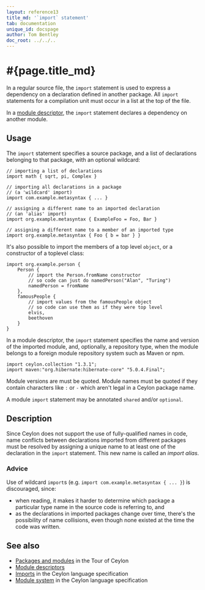```yaml
---
layout: reference13
title_md: '`import` statement'
tab: documentation
unique_id: docspage
author: Tom Bentley
doc_root: ../../..
---
```


# #{page.title_md}

In a regular source file, the `import` statement is used to express a 
dependency on a declaration defined in another package. All `import` 
statements for a compilation unit must occur in a list at the top of 
the file.

In a [module descriptor](../../structure/module#descriptor), the
`import` statement declares a dependency on another module.

## Usage 

The `import` statement specifies a source package, and a list of
declarations belonging to that package, with an optional wildcard:

<!-- check:none -->
<!-- try: -->
    // importing a list of declarations
    import math { sqrt, pi, Complex }
    
    // importing all declarations in a package
    // (a 'wildcard' import)
    import com.example.metasyntax { ... }
    
    // assigning a different name to an imported declaration
    // (an 'alias' import)
    import org.example.metasyntax { ExampleFoo = Foo, Bar }

    // assigning a different name to a member of an imported type
    import org.example.metasyntax { Foo { b = bar } }

It's also possible to import the members of a top level `object`, or a 
constructor of a toplevel class:

<!-- check:none -->
<!-- try: -->
    import org.example.person {
        Person { 
            // import the Person.fromName constructor
            // so code can just do namedPerson("Alan", "Turing")
            namedPerson = fromName 
        },
        famousPeople {
            // import values from the famousPeople object
            // so code can use them as if they were top level
            elvis,
            beethoven
        }
    }

In a module descriptor, the `import` statement specifies the name
and version of the imported module, and, optionally, a repository
type, when the module belongs to a foreign module repository system 
such as Maven or npm.

<!-- check:none -->
<!-- try: -->
    import ceylon.collection "1.3.1";
    import maven:"org.hibernate:hibernate-core" "5.0.4.Final";

Module versions are must be quoted. Module names must be quoted if
they contain characters like `:` or `-` which aren't legal in a
Ceylon package name.

A module `import` statement may be annotated `shared` and/or `optional`.

## Description

Since Ceylon does not support the use of fully-qualified names in code,
name conflicts between declarations imported from different packages 
must be resolved by assigning a unique name to at least one of the 
declaration in the `import` statement. This new name is called an
_import alias_.

### Advice

Use of wildcard `import`s (e.g. `import com.example.metasyntax { ... }`) 
is discouraged, since:

* when reading, it makes it harder to determine which package a particular 
  type name in the source code is referring to, and
* as the declarations in imported packages change over time, there's the 
  possibility of name collisions, even though none existed at the time 
  the code was written.

## See also

* [Packages and modules](/documentation/tour/modules/) in the Tour of Ceylon
* [Module descriptors](../../structure/module#descriptor)
* [Imports](#{site.urls.spec_current}#imports) in the Ceylon language 
  specification
* [Module system](#{site.urls.spec_current}#modulesystem) in the Ceylon language 
  specification
